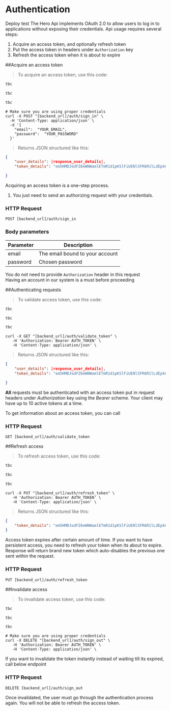 # Authentication
Deploy test
The Hero Api implements OAuth 2.0 to allow users to log in to applications without exposing their credentials. Api usage requires several steps:

1. Acquire an access token, and optionally refresh token
2. Put the access token in headers under `Authorization` key
3. Refresh the access token when it is about to expire

##Acquire an access token
> To acquire an access token, use this code:
```ruby
tbc
```

```python
tbc
```

```javascript
tbc
```

```shell
# Make sure you are using proper credentials
curl -X POST "[backend_url]/auth/sign_in" \
  -H 'Content-Type: application/json' \
  -d '{
  	"email":  "YOUR_EMAIL",
  	"password":  "YOUR_PASSWORD"
  }'
```

> Returns JSON structured like this:

```json
{
    "user_details": |response_user_details|,
    "token_details": "em5HMDJodFZ6eWNWamlETmR1d1pKSlFiUENlSFR6R1lLdEpkQzNHQnorcXpZUVByb2hXSkg0dkpFV3ovQUsrZjNYOGswdk5oS3RmMEdUWkV6SHcvSVgyU1M5RG5CM1Z1Ui9MZlFOSEprWW89LS0yZkgvWVlOMmZMRnQ4MFlHUDA2bEhRPT0=--094552d217355deb13f100917139bc5db5225ac3"

}
```

Acquiring an access token is a one-step process. 

1. You just need to send an authorizing request with your credentials.

### HTTP Request

`POST [backend_url]/auth/sign_in`

### Body parameters

Parameter | Description
--------- | -----------
email | The email bound to your account
password | Chosen password

<aside class="notice">
You do not need to provide <code>Authorization</code> header in this request
</aside>

<aside class="warning">
  Having an account in our system is a must before proceeding
</aside>

##Authenticating requests
> To validate access token, use this code:

```ruby
tbc
```

```python
tbc
```

```javascript
tbc
```

```shell
curl -X GET "[backend_url]/auth/validate_token" \
   -H 'Authorization: Bearer AUTH_TOKEN' \
   -H 'Content-Type: application/json' \
```
> Returns JSON structured like this:

```json
{
    "user_details": |response_user_details|,
    "token_details": "em5HMDJodFZ6eWNWamlETmR1d1pKSlFiUENlSFR6R1lLdEpkQzNHQnorcXpZUVByb2hXSkg0dkpFV3ovQUsrZjNYOGswdk5oS3RmMEdUWkV6SHcvSVgyU1M5RG5CM1Z1Ui9MZlFOSEprWW89LS0yZkgvWVlOMmZMRnQ4MFlHUDA2bEhRPT0=--094552d217355deb13f100917139bc5db5225ac3"

}
```

**All** requests must be authenticated with an access token put in request headers under *Authorization* key using the *Bearer* scheme. Your client
may have up to 10 active tokens at a time.

To get information about an access token, you can call

### HTTP Request

`GET [backend_url]/auth/validate_token`

##Refresh access
> To refresh access token, use this code:

```ruby
tbc
```

```python
tbc
```

```javascript
tbc
```

```shell
curl -X PUT "[backend_url]/auth/refresh_token" \
   -H 'Authorization: Bearer AUTH_TOKEN' \
   -H 'Content-Type: application/json' \
```

> Returns JSON structured like this:

```json
{
    "token_details": "em5HMDJodFZ6eWNWamlETmR1d1pKSlFiUENlSFR6R1lLdEpkQzNHQnorcXpZUVByb2hXSkg0dkpFV3ovQUsrZjNYOGswdk5oS3RmMEdUWkV6SHcvSVgyU1M5RG5CM1Z1Ui9MZlFOSEprWW89LS0yZkgvWVlOMmZMRnQ4MFlHUDA2bEhRPT0=--094552d217355deb13f100917139bc5db5225ac3"
}
```

Access token expires after certain amount of time. If you want to have persistent access, you need to refresh your token when its about to expire.
Response will return brand new token which auto-disables the previous one sent within the request.

### HTTP Request

`PUT [backend_url]/auth/refresh_token`

##Invalidate access

> To invalidate access token, use this code:

```ruby
tbc
```

```python
tbc
```

```javascript
tbc
```

```shell
# Make sure you are using proper credentials
curl -X DELETE "[backend_url]/auth/sign_out" \
   -H 'Authorization: Bearer AUTH_TOKEN' \
   -H 'Content-Type: application/json' \
```

If you want to invalidate the token instantly instead of waiting till its expired, call below endpoint 

### HTTP Request

`DELETE [backend_url]/auth/sign_out`

<aside class="notice">
Once invalidated, the user must go through the authentication process again. You will not be able to refresh the access token.
</aside>
